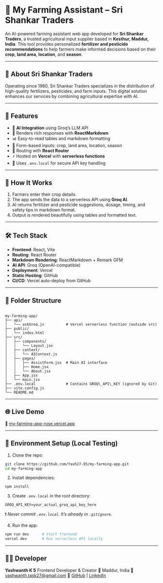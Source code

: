
# 🌾 My Farming Assistant – Sri Shankar Traders

An AI-powered farming assistant web app developed for **Sri Shankar Traders**, a trusted agricultural input supplier based in **Kesthur, Maddur, India**. This tool provides personalized **fertilizer and pesticide recommendations** to help farmers make informed decisions based on their **crop**, **land area**, **location**, and **season**.

---

## 🏢 About Sri Shankar Traders

Operating since 1980, Sri Shankar Traders specializes in the distribution of high-quality fertilizers, pesticides, and farm inputs. This digital solution enhances our services by combining agricultural expertise with AI.

---

## 🚀 Features

- 🤖 **AI Integration** using Groq’s LLM API
- 📄 Renders rich responses with **ReactMarkdown**
- 📊 Easy-to-read tables and markdown formatting
- 🌱 Form-based inputs: crop, land area, location, season
- 🔁 Routing with **React Router**
- ⚡ Hosted on **Vercel** with **serverless functions**
- 🧠 Uses `.env.local` for secure API key handling

---

## 🧠 How It Works

1. Farmers enter their crop details.
2. The app sends the data to a serverless API using **Groq AI**.
3. AI returns fertilizer and pesticide suggestions, dosage, timing, and safety tips in markdown format.
4. Output is rendered beautifully using tables and formatted text.

---

## 🛠️ Tech Stack

- **Frontend**: React, Vite
- **Routing**: React Router
- **Markdown Rendering**: ReactMarkdown + Remark GFM
- **AI API**: Groq (OpenAI-compatible)
- **Deployment**: Vercel
- **Static Hosting**: GitHub
- **CI/CD**: Vercel auto-deploy from GitHub

---

## 📁 Folder Structure

```

my-farming-app/
├── api/
│   └── askGroq.js          # Vercel serverless function (outside src)
├── public/
│   └── index.html
├── src/
│   ├── components/
│   │   └── Layout.jsx
│   ├── context/
│   │   └── AIContext.js
│   ├── pages/
│   │   ├── AssistForm.jsx  # Main AI interface
│   │   ├── Home.jsx
│   │   └── About.jsx
│   ├── App.jsx
│   └── main.jsx
├── .env.local              # Contains GROQ\_API\_KEY (ignored by Git)
├── vite.config.js
└── README.md

````

---

## 🌐 Live Demo

🔗 [my-farming-app-rose.vercel.app](https://my-farming-app-rose.vercel.app)

---

## 🔐 Environment Setup (Local Testing)

1. Clone the repo:

```bash
git clone https://github.com/Yash27-95/my-farming-app.git
cd my-farming-app
````

2. Install dependencies:

```bash
npm install
```

3. Create `.env.local` in the root directory:

```env
GROQ_API_KEY=your_actual_groq_api_key_here
```

❗️ *Never commit `.env.local`. It’s already in `.gitignore`.*

4. Run the app:

```bash
npm run dev      # Start frontend
vercel dev       # Run serverless API locally
```

---

## 🙋‍♂️ Developer

**Yashwanth K S**
Frontend Developer & Creator
📍 Maddur, India
📧 [yashwanth.task27@gmail.com](mailto:yashwanth.task27@gmail.com)
🔗 [GitHub](https://github.com/Yash27-95) | [LinkedIn](https://www.linkedin.com/in/yashwanth-kesthur-shankar-91641b1a7)


